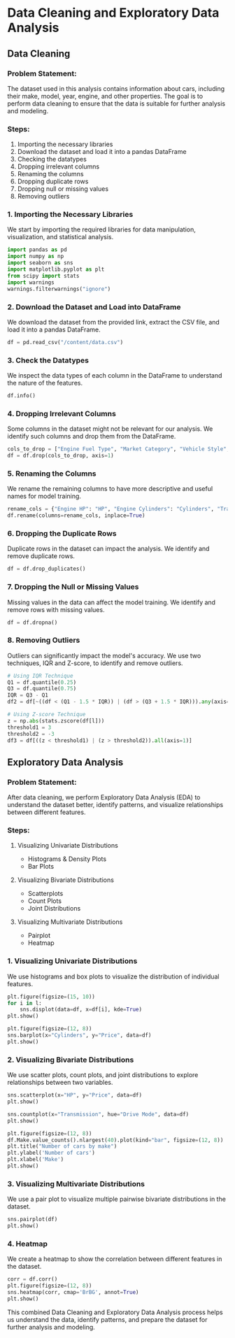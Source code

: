# Data Cleaning and Exploratory Data Analysis

## Data Cleaning

### Problem Statement:
The dataset used in this analysis contains information about cars, including their make, model, year, engine, and other properties. The goal is to perform data cleaning to ensure that the data is suitable for further analysis and modeling.

### Steps:
1. Importing the necessary libraries
2. Download the dataset and load it into a pandas DataFrame
3. Checking the datatypes
4. Dropping irrelevant columns
5. Renaming the columns
6. Dropping duplicate rows
7. Dropping null or missing values
8. Removing outliers

### 1. Importing the Necessary Libraries

We start by importing the required libraries for data manipulation, visualization, and statistical analysis.

```python
import pandas as pd
import numpy as np
import seaborn as sns
import matplotlib.pyplot as plt
from scipy import stats
import warnings
warnings.filterwarnings("ignore")
```

### 2. Download the Dataset and Load into DataFrame

We download the dataset from the provided link, extract the CSV file, and load it into a pandas DataFrame.

```python
df = pd.read_csv("/content/data.csv")
```

### 3. Check the Datatypes

We inspect the data types of each column in the DataFrame to understand the nature of the features.

```python
df.info()
```

### 4. Dropping Irrelevant Columns

Some columns in the dataset might not be relevant for our analysis. We identify such columns and drop them from the DataFrame.

```python
cols_to_drop = ["Engine Fuel Type", "Market Category", "Vehicle Style", "Popularity", "Number of Doors", "Vehicle Size"]
df = df.drop(cols_to_drop, axis=1)
```

### 5. Renaming the Columns

We rename the remaining columns to have more descriptive and useful names for model training.

```python
rename_cols = {"Engine HP": "HP", "Engine Cylinders": "Cylinders", "Transmission Type": "Transmission", "Driven_Wheels": "Drive Mode", "highway MPG": "MPG_H", "city mpg": "MPG_C", "MSRP": "Price"}
df.rename(columns=rename_cols, inplace=True)
```

### 6. Dropping the Duplicate Rows

Duplicate rows in the dataset can impact the analysis. We identify and remove duplicate rows.

```python
df = df.drop_duplicates()
```

### 7. Dropping the Null or Missing Values

Missing values in the data can affect the model training. We identify and remove rows with missing values.

```python
df = df.dropna()
```

### 8. Removing Outliers

Outliers can significantly impact the model's accuracy. We use two techniques, IQR and Z-score, to identify and remove outliers.

```python
# Using IQR Technique
Q1 = df.quantile(0.25)
Q3 = df.quantile(0.75)
IQR = Q3 - Q1
df2 = df[~((df < (Q1 - 1.5 * IQR)) | (df > (Q3 + 1.5 * IQR))).any(axis=1)]

# Using Z-score Technique
z = np.abs(stats.zscore(df[l]))
threshold1 = 3
threshold2 = -3
df3 = df[((z < threshold1) | (z > threshold2)).all(axis=1)]
```

## Exploratory Data Analysis

### Problem Statement:
After data cleaning, we perform Exploratory Data Analysis (EDA) to understand the dataset better, identify patterns, and visualize relationships between different features.

### Steps:
1. Visualizing Univariate Distributions
   - Histograms & Density Plots
   - Bar Plots
   
2. Visualizing Bivariate Distributions
   - Scatterplots
   - Count Plots
   - Joint Distributions

3. Visualizing Multivariate Distributions
   - Pairplot
   - Heatmap

### 1. Visualizing Univariate Distributions

We use histograms and box plots to visualize the distribution of individual features.

```python
plt.figure(figsize=(15, 10))
for i in l:
    sns.displot(data=df, x=df[i], kde=True)
plt.show()

plt.figure(figsize=(12, 8))
sns.barplot(x="Cylinders", y="Price", data=df)
plt.show()
```

### 2. Visualizing Bivariate Distributions

We use scatter plots, count plots, and joint distributions to explore relationships between two variables.

```python
sns.scatterplot(x="HP", y="Price", data=df)
plt.show()

sns.countplot(x="Transmission", hue="Drive Mode", data=df)
plt.show()

plt.figure(figsize=(12, 8))
df.Make.value_counts().nlargest(40).plot(kind="bar", figsize=(12, 8))
plt.title("Number of cars by make")
plt.ylabel('Number of cars')
plt.xlabel('Make')
plt.show()
```

### 3. Visualizing Multivariate Distributions

We use a pair plot to visualize multiple pairwise bivariate distributions in the dataset.

```python
sns.pairplot(df)
plt.show()
```

### 4. Heatmap

We create a heatmap to show the correlation between different features in the dataset.

```python
corr = df.corr()
plt.figure(figsize=(12, 8))
sns.heatmap(corr, cmap='BrBG', annot=True)
plt.show()
```

This combined Data Cleaning and Exploratory Data Analysis process helps us understand the data, identify patterns, and prepare the dataset for further analysis and modeling.
